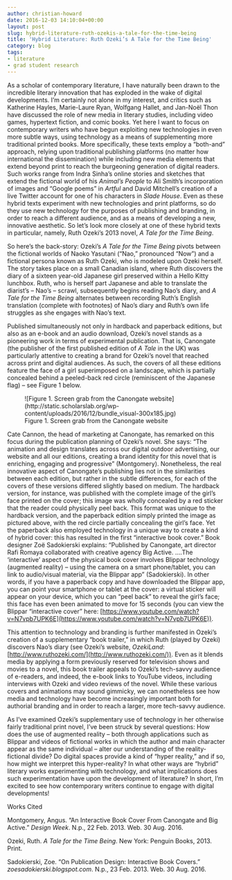 ```yaml
---
author: christian-howard
date: 2016-12-03 14:10:04+00:00
layout: post
slug: hybrid-literature-ruth-ozekis-a-tale-for-the-time-being
title: 'Hybrid Literature: Ruth Ozeki’s A Tale for the Time Being'
category: blog
tags:
- literature
- grad student research
---
```


As a scholar of contemporary literature, I have naturally been drawn to the incredible literary innovation that has exploded in the wake of digital developments. I’m certainly not alone in my interest, and critics such as Katherine Hayles, Marie-Laure Ryan, Wolfgang Hallet, and Jan-Noël Thon have discussed the role of new media in literary studies, including video games, hypertext fiction, and comic books. Yet here I want to focus on contemporary writers who have begun exploiting new technologies in even more subtle ways, using technology as a means of supplementing more traditional printed books. More specifically, these texts employ a “both-and” approach, relying upon traditional publishing platforms (no matter how international the dissemination) while including new media elements that extend beyond print to reach the burgeoning generation of digital readers. Such works range from Indra Sinha’s online stories and sketches that extend the fictional world of his _Animal’s People_ to Ali Smith’s incorporation of images and “Google poems” in _Artful_ and David Mitchell’s creation of a live Twitter account for one of his characters in _Slade House_. Even as these hybrid texts experiment with new technologies and print platforms, so do they use new technology for the purposes of publishing and branding, in order to reach a different audience, and as a means of developing a new, innovative aesthetic. So let’s look more closely at one of these hybrid texts in particular, namely, Ruth Ozeki’s 2013 novel, _A Tale for the Time Being_.

So here’s the back-story: Ozeki’s _A Tale for the Time Being_ pivots between the fictional worlds of Naoko Yasutani (“Nao,” pronounced “Now”) and a fictional persona known as Ruth Ozeki, who is modeled upon Ozeki herself. The story takes place on a small Canadian island, where Ruth discovers the diary of a sixteen year-old Japanese girl preserved within a Hello Kitty lunchbox. Ruth, who is herself part Japanese and able to translate the diarist’s – Nao’s – scrawl, subsequently begins reading Nao’s diary, and _A Tale for the Time Being_ alternates between recording Ruth’s English translation (complete with footnotes) of Nao’s diary and Ruth’s own life struggles as she engages with Nao’s text.

Published simultaneously not only in hardback and paperback editions, but also as an e-book and an audio download, Ozeki’s novel stands as a pioneering work in terms of experimental publication. That is, Canongate (the publisher of the first published edition of _A Tale_ in the UK) was particularly attentive to creating a brand for Ozeki’s novel that reached across print and digital audiences. As such, the covers of all these editions feature the face of a girl superimposed on a landscape, which is partially concealed behind a peeled-back red circle (reminiscent of the Japanese flag) – see Figure 1 below.

<figure>
  ![Figure 1. Screen grab from the Canongate website](http://static.scholarslab.org/wp-content/uploads/2016/12/bundle_visual-300x185.jpg)
  <figcaption>
 Figure 1. Screen grab from the Canongate website
</figcaption>

</figure>

Cate Cannon, the head of marketing at Canongate, has remarked on this focus during the publication planning of Ozeki’s novel. She says: “The animation and design translates across our digital outdoor advertising, our website and all our editions, creating a brand identity for this novel that is enriching, engaging and progressive” (Montgomery). Nonetheless, the real innovative aspect of Canongate’s publishing lies not in the similarities between each edition, but rather in the subtle differences, for each of the covers of these versions differed slightly based on medium. The hardback version, for instance, was published with the complete image of the girl’s face printed on the cover; this image was wholly concealed by a red sticker that the reader could physically peel back. This format was unique to the hardback version, and the paperback edition simply printed the image as pictured above, with the red circle partially concealing the girl’s face. Yet the paperback also employed technology in a unique way to create a kind of hybrid cover: this has resulted in the first “interactive book cover.” Book designer Zoë Sadokierski explains: “Published by Canongate, art director Rafi Romaya collaborated with creative agency Big Active. ....The ‘interactive’ aspect of the physical book cover involves Blippar technology (augmented reality) – using the camera on a smart phone/tablet, you can link to audio/visual material, via the Blippar app” (Sadokierski). In other words, if you have a paperback copy and have downloaded the Blippar app, you can point your smartphone or tablet at the cover: a virtual sticker will appear on your device, which you can “peel back” to reveal the girl’s face; this face has even been animated to move for 15 seconds (you can view the Blippar “interactive cover” here: [https://www.youtube.com/watch?v=N7vpb7UPK6E](https://www.youtube.com/watch?v=N7vpb7UPK6E)).

This attention to technology and branding is further manifested in Ozeki’s creation of a supplementary “book trailer,” in which Ruth (played by Ozeki) discovers Nao’s diary (see Ozeki’s website, _OzekiLand_: [http://www.ruthozeki.com/](http://www.ruthozeki.com/)). Even as it blends media by applying a form previously reserved for television shows and movies to a novel, this book trailer appeals to Ozeki’s tech-savvy audience of e-readers, and indeed, the e-book links to YouTube videos, including interviews with Ozeki and video reviews of the novel. While these various covers and animations may sound gimmicky, we can nonetheless see how media and technology have become increasingly important both for authorial branding and in order to reach a larger, more tech-savvy audience.

As I’ve examined Ozeki’s supplementary use of technology in her otherwise fairly traditional print novel, I’ve been struck by several questions: How does the use of augmented reality – both through applications such as Blippar and videos of fictional works in which the author and main character appear as the same individual – alter our understanding of the reality-fictional divide? Do digital spaces provide a kind of “hyper reality,” and if so, how might we interpret this hyper-reality? In what other ways are “hybrid” literary works experimenting with technology, and what implications does such experimentation have upon the development of literature? In short, I’m excited to see how contemporary writers continue to engage with digital developments!





Works Cited

Montgomery, Angus. “An Interactive Book Cover From Canongate and Big Active.” _Design Week_. N.p., 22 Feb. 2013. Web. 30 Aug. 2016.

Ozeki, Ruth. _A Tale for the Time Being_. New York: Penguin Books, 2013. Print.

Sadokierski, Zoe. “On Publication Design: Interactive Book Covers.” _zoesadokierski.blogspot.com_. N.p., 23 Feb. 2013. Web. 30 Aug. 2016.


